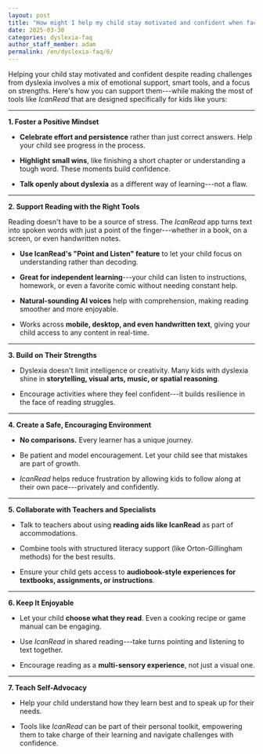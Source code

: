 ```yaml
---
layout: post
title: "How might I help my child stay motivated and confident when facing reading challenges due to dyslexia?"
date: 2025-03-30
categories: dyslexia-faq
author_staff_member: adam
permalink: /en/dyslexia-faq/6/
---
```



Helping your child stay motivated and confident despite reading challenges from dyslexia involves a mix of emotional support, smart tools, and a focus on strengths. Here's how you can support them---while making the most of tools like *IcanRead* that are designed specifically for kids like yours:

* * * * *

**1\. Foster a Positive Mindset**

-  **Celebrate effort and persistence** rather than just correct answers. Help your child see progress in the process.

-  **Highlight small wins**, like finishing a short chapter or understanding a tough word. These moments build confidence.

-  **Talk openly about dyslexia** as a different way of learning---not a flaw.

* * * * *

**2\. Support Reading with the Right Tools**

Reading doesn't have to be a source of stress. The *IcanRead* app turns text into spoken words with just a point of the finger---whether in a book, on a screen, or even handwritten notes.

-  **Use IcanRead's "Point and Listen" feature** to let your child focus on understanding rather than decoding.

-  **Great for independent learning**---your child can listen to instructions, homework, or even a favorite comic without needing constant help.

-  **Natural-sounding AI voices** help with comprehension, making reading smoother and more enjoyable.

-  Works across **mobile, desktop, and even handwritten text**, giving your child access to any content in real-time.

* * * * *

**3\. Build on Their Strengths**

-  Dyslexia doesn't limit intelligence or creativity. Many kids with dyslexia shine in **storytelling, visual arts, music, or spatial reasoning**.

-  Encourage activities where they feel confident---it builds resilience in the face of reading struggles.

* * * * *

**4\. Create a Safe, Encouraging Environment**

-  **No comparisons.** Every learner has a unique journey.

-  Be patient and model encouragement. Let your child see that mistakes are part of growth.

-  *IcanRead* helps reduce frustration by allowing kids to follow along at their own pace---privately and confidently.

* * * * *

**5\. Collaborate with Teachers and Specialists**

-  Talk to teachers about using **reading aids like IcanRead** as part of accommodations.

-  Combine tools with structured literacy support (like Orton-Gillingham methods) for the best results.

-  Ensure your child gets access to **audiobook-style experiences for textbooks, assignments, or instructions**.

* * * * *

**6\. Keep It Enjoyable**

-  Let your child **choose what they read**. Even a cooking recipe or game manual can be engaging.

-  Use *IcanRead* in shared reading---take turns pointing and listening to text together.

-  Encourage reading as a **multi-sensory experience**, not just a visual one.

* * * * *

**7\. Teach Self-Advocacy**

-  Help your child understand how they learn best and to speak up for their needs.

-  Tools like *IcanRead* can be part of their personal toolkit, empowering them to take charge of their learning and navigate challenges with confidence.
